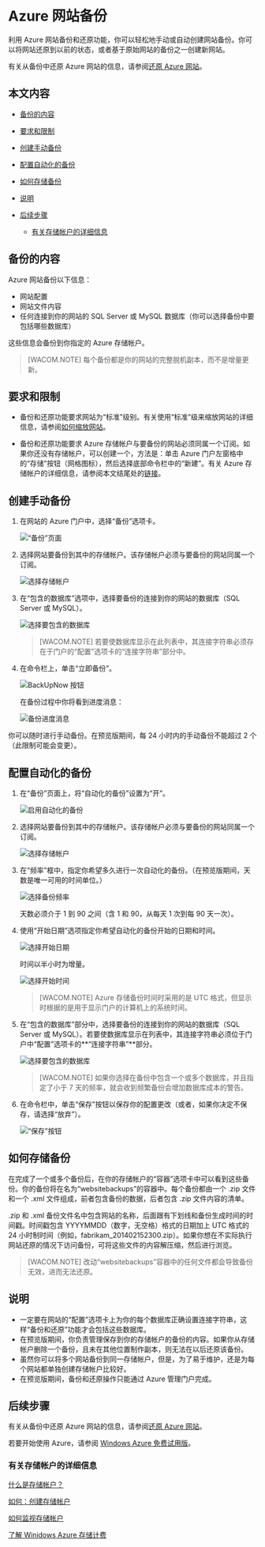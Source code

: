 <properties linkid="web-sites-backup" urlDisplayName="Azure Web Sites Backups" pageTitle="Azure Web Sites Backups" metaKeywords="Azure Web Sites, Backups" description="Learn how to create backups of your Azure web sites." metaCanonical="" services="web-sites" documentationCenter="" title="Azure Web Sites Backups" authors="timamm" solutions="" manager="paulettm" editor="mollybos" />
<tags ms.service="web-sites"
    ms.date="03/24/2015"
    wacn.date="04/11/2015"
    />

# Azure 网站备份

利用 Azure 网站备份和还原功能，你可以轻松地手动或自动创建网站备份。你可以将网站还原到以前的状态，或者基于原始网站的备份之一创建新网站。

有关从备份中还原 Azure 网站的信息，请参阅[还原 Azure 网站][还原 Azure 网站]。

## 本文内容

-   [备份的内容][备份的内容]
-   [要求和限制][要求和限制]
-   [创建手动备份][创建手动备份]
-   [配置自动化的备份][配置自动化的备份]
-   [如何存储备份][如何存储备份]
-   [说明][说明]
-   [后续步骤][后续步骤]

    -   [有关存储帐户的详细信息][有关存储帐户的详细信息]

<a name="whatsbackedup"></a>

## 备份的内容

Azure 网站备份以下信息：

-   网站配置
-   网站文件内容
-   任何连接到你的网站的 SQL Server 或 MySQL 数据库（你可以选择备份中要包括哪些数据库）

这些信息会备份到你指定的 Azure 存储帐户。

> [WACOM.NOTE] 每个备份都是你的网站的完整脱机副本，而不是增量更新。

<a name="requirements"></a>

## 要求和限制

-   备份和还原功能要求网站为“标准”级别。有关使用“标准”级来缩放网站的详细信息，请参阅[如何缩放网站][如何缩放网站]。

-   备份和还原功能要求 Azure 存储帐户与要备份的网站必须同属一个订阅。如果你还没有存储帐户，可以创建一个，方法是：单击 Azure 门户左窗格中的“存储”按钮（网格图标），然后选择底部命令栏中的“新建”。有关 Azure 存储帐户的详细信息，请参阅本文结尾处的[链接][有关存储帐户的详细信息]。

<a name="manualbackup"></a>

## 创建手动备份

1.  在网站的 Azure 门户中，选择“备份”选项卡。

    ![“备份”页面][“备份”页面]

2.  选择网站要备份到其中的存储帐户。该存储帐户必须与要备份的网站同属一个订阅。

    ![选择存储帐户][选择存储帐户]

3.  在“包含的数据库”选项中，选择要备份的连接到你的网站的数据库（SQL Server 或 MySQL）。

    ![选择要包含的数据库][选择要包含的数据库]

    > [WACOM.NOTE] 若要使数据库显示在此列表中，其连接字符串必须存在于门户的“配置”选项卡的“连接字符串”部分中。

4.  在命令栏上，单击“立即备份”。

    ![BackUpNow 按钮][BackUpNow 按钮]

    在备份过程中你将看到进度消息：

    ![备份进度消息][备份进度消息]

你可以随时进行手动备份。在预览版期间，每 24 小时内的手动备份不能超过 2 个（此限制可能会变更）。

<a name="automatedbackups"></a>

## 配置自动化的备份

1.  在“备份”页面上，将“自动化的备份”设置为“开”。

    ![启用自动化的备份][启用自动化的备份]

2.  选择网站要备份到其中的存储帐户。该存储帐户必须与要备份的网站同属一个订阅。

    ![选择存储帐户][选择存储帐户]

3.  在“频率”框中，指定你希望多久进行一次自动化的备份。（在预览版期间，天数是唯一可用的时间单位。）

    ![选择备份频率][选择备份频率]

    天数必须介于 1 到 90 之间（含 1 和 90，从每天 1 次到每 90 天一次）。

4.  使用“开始日期”选项指定你希望自动化的备份开始的日期和时间。

    ![选择开始日期][选择开始日期]

    时间以半小时为增量。

    ![选择开始时间][选择开始时间]

    > [WACOM.NOTE] Azure 存储备份时间时采用的是 UTC 格式，但显示时根据的是用于显示门户的计算机上的系统时间。

5.  在“包含的数据库”部分中，选择要备份的连接到你的网站的数据库（SQL Server 或 MySQL）。若要使数据库显示在列表中，其连接字符串必须位于门户中“配置”选项卡的**“连接字符串”**部分。

    ![选择要包含的数据库][选择要包含的数据库]

    > [WACOM.NOTE] 如果你选择在备份中包含一个或多个数据库，并且指定了小于 7 天的频率，就会收到频繁备份会增加数据库成本的警告。

6.  在命令栏中，单击“保存”按钮以保存你的配置更改（或者，如果你决定不保存，请选择“放弃”）。

    ![“保存”按钮][“保存”按钮]

<a name="aboutbackups"></a>

## 如何存储备份

在完成了一个或多个备份后，在你的存储帐户的“容器”选项卡中可以看到这些备份。你的备份将在名为“websitebackups”的容器中。每个备份都由一个 .zip 文件和一个 .xml 文件组成，前者包含备份的数据，后者包含 .zip 文件内容的清单。

.zip 和 .xml 备份文件名中包含网站的名称，后面跟有下划线和备份生成时间的时间戳。时间戳包含 YYYYMMDD（数字，无空格）格式的日期加上 UTC 格式的 24 小时制时间（例如，fabrikam\_201402152300.zip）。如果你想在不实际执行网站还原的情况下访问备份，可将这些文件的内容解压缩，然后进行浏览。

> [WACOM.NOTE] 改动“websitebackups”容器中的任何文件都会导致备份无效，进而无法还原。

<a name="notes"></a>

## 说明

-   一定要在网站的“配置”选项卡上为你的每个数据库正确设置连接字符串，这样“备份和还原”功能才会包括这些数据库。
-   在预览版期间，你负责管理保存到你的存储帐户的备份的内容。如果你从存储帐户删除一个备份，且未在其他位置制作副本，则无法在以后还原该备份。
-   虽然你可以将多个网站备份到同一存储帐户，但是，为了易于维护，还是为每个网站都单独创建存储帐户比较好。
-   在预览版期间，备份和还原操作只能通过 Azure 管理门户完成。

<a name="nextsteps"></a>

## 后续步骤

有关从备份中还原 Azure 网站的信息，请参阅[还原 Azure 网站][1]。

若要开始使用 Azure，请参阅 [Windows Azure 免费试用版][Windows Azure 免费试用版]。

<a name="moreaboutstorage"></a>

### 有关存储帐户的详细信息

[什么是存储帐户？][什么是存储帐户？]

[如何：创建存储帐户][如何：创建存储帐户]

[如何监视存储帐户][如何监视存储帐户]

[了解 Winidows Azure 存储计费][了解 Winidows Azure 存储计费]

<!-- IMAGES -->

  [还原 Azure 网站]: http://www.windowsazure.cn/zh-cn/documentation/articles/web-sites-restore/
  [备份的内容]: #whatsbackedup
  [要求和限制]: #requirements
  [创建手动备份]: #manualbackup
  [配置自动化的备份]: #automatedbackups
  [如何存储备份]: #aboutbackups
  [说明]: #notes
  [后续步骤]: #nextsteps
  [有关存储帐户的详细信息]: #moreaboutstorage
  [如何缩放网站]: http://www.windowsazure.cn/zh-cn/documentation/articles/web-sites-scale/
  [“备份”页面]: ./media/web-sites-backup/01ChooseBackupsPage.png
  [选择存储帐户]: ./media/web-sites-backup/02ChooseStorageAccount.png
  [选择要包含的数据库]: ./media/web-sites-backup/03IncludedDatabases.png
  [BackUpNow 按钮]: ./media/web-sites-backup/04BackUpNow.png
  [备份进度消息]: ./media/web-sites-backup/05BackupProgress.png
  [启用自动化的备份]: ./media/web-sites-backup/06SetAutomatedBackupOn.png
  [选择备份频率]: ./media/web-sites-backup/07Frequency.png
  [选择开始日期]: ./media/web-sites-backup/08StartDate.png
  [选择开始时间]: ./media/web-sites-backup/09StartTime.png
  [“保存”按钮]: ./media/web-sites-backup/10SaveIcon.png
  [1]: http://www.windowsazure.cn/zh-cn/documentation/articles/web-sites-restore/
  [Windows Azure 免费试用版]: http://azure.microsoft.com/en-us/pricing/free-trial/
  [什么是存储帐户？]: http://www.windowsazure.cn/zh-cn/documentation/articles/storage-whatis-account/
  [如何：创建存储帐户]: http://www.windowsazure.cn/zh-cn/documentation/articles/storage-create-storage-account/
  [如何监视存储帐户]: http://www.windowsazure.cn/zh-cn/documentation/articles/storage-monitor-storage-account/
  [了解 Winidows Azure 存储计费]: http://blogs.msdn.com/b/windowsazurestorage/archive/2010/07/09/understanding-windows-azure-storage-billing-bandwidth-transactions-and-capacity.aspx
